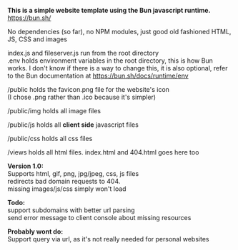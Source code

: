 <b>This is a simple website template using the Bun javascript runtime.</b> https://bun.sh/ <br>

No dependencies (so far), no NPM modules, just good old fashioned HTML, JS, CSS and images<br>

index.js and fileserver.js run from the root directory<br>
.env holds environment variables in the root directory, this is how Bun works. I don't know if there is a way to change this, it is also optional, refer to the Bun documentation at https://bun.sh/docs/runtime/env <br>

/public holds the favicon.png file for the website's icon <br>
(I chose .png rather than .ico because it's simpler)<br>

/public/img holds all image files<br>

/public/js holds all <b>client side</b> javascript files<br>

/public/css holds all css files<br>

/views holds all html files. index.html and 404.html goes here too<br>

<b>Version 1.0:</b><br>
Supports html, gif, png, jpg/jpeg, css, js files<br>
redirects bad domain requests to 404.<br>
missing images/js/css simply won't load<br>

<b>Todo:</b><br>
support subdomains with better url parsing<br>
send error message to client console about missing resources<br>

<b>Probably wont do:</b><br>
Support query via url, as it's not really needed for personal websites<br>
